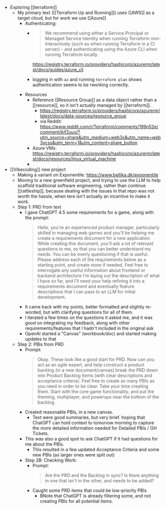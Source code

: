 - Exploring [[terraform]]
	- My primary text ([[Terraform Up and Running]]) uses [[AWS]] as a target cloud, but for work we use [[Azure]]
		- Authenticating:
			- > We recommend using either a Service Principal or Managed Service Identity when running Terraform non-interactively (such as when running Terraform in a CI server) - and authenticating using the Azure CLI when running Terraform locally.
			  
			  https://registry.terraform.io/providers/hashicorp/azurerm/latest/docs/guides/azure_cli
			- logging in with `az` and running `terraform plan` shows authentication seems to be rworking correctly.
		- Resources
			- Reference [[Resource Group]] as a data object rather than a [[resource]], so it isn't actually managed by [[terraform]].
				- https://registry.terraform.io/providers/hashicorp/azurerm/latest/docs/data-sources/resource_group
				- via Reddit: https://www.reddit.com/r/Terraform/comments/199n52e/comment/kif2uuv/?utm_source=share&utm_medium=web3x&utm_name=web3xcss&utm_term=1&utm_content=share_button
			- Azure VMs: https://registry.terraform.io/providers/hashicorp/azurerm/latest/docs/resources/linux_virtual_machine
			-
- [[Vibecoding]] new project
	- Making a variant on Exponentile: https://www.bellika.dk/exponentile
	- Moving to a new greenfield project, and trying to use the LLM to help scaffold traditional software engineering, rather than continue [[rattleship]], because dealing with the issues in that repo was not worth the hassle, when tere isn't actually an incentive to make it work.
	- Step 1: PRD from text
		- I gave ChatGPT 4.5 some requirements for a game, along with the prompt:
		  > Hello, you're an experienced product manager, particularly skilled in managing web games and you'll be helping me create a requirements document for a new application. While creating this document, you'll ask a lot of relevant questions to me, so that you can better understand my needs. You can be overly questioning if that is useful. Please address each of the requirements below as a starting point, and create more if needed. Feel free to interrogate any useful information about frontend or backend architecture
		  > I'm laying out the description of what I have so far, and I'll need your help refining it into a requirements document and eventually feature descriptions that I can pass to an LLM for initial development.
		- It came back with my points, better formatted and slightly re-worded, but with clarifying questions for all of them.
		- I iterated a few times on the questions it asked me, and it was good on integrating my feedback, along with other requirements/features that I hadn't included in the original ask
		- OpenAI started a "Canvas" (workbook/doc) and started making updates to that
	- Step 2: PBIs from PRD
		- Prompt:
		  > Okay. These look like a good start for PRD. Now can you act as an agile expert, and help construct a product backlog (in a new document/canvas) break the PRD down into Product Backlog Items (with clear descriptions and acceptance criteria). Feel free to create as many PBIs as you need in order to be clear. Take your time creating them. Start with the core game functionality, and put the theming, multiplayer, and powerups near the bottom of the backlog.
		- Created reasonable PBIs, in a new canvas.
			- Text were good summaries, but very brief. hoping that ChatGPT can hold context to tomorrow morning to capture the more detailed information needed for Detailed PBIs / GH Tickets.
		- This was also a good spot to ask ChatGPT if it had questions for me about the PBIs.
			- This resulted in a few updated Acceptance Criteria and some new PBIs (as larger ones were split out)
		- Step 2B: Checking Work:
			- Prompt: 
			  > Are the PRD and the Backlog in sync? Is there anything in one that isn't in the other, and needs to be added?
			- Caught some PRD items that could be low-priority PBIs
				- BNote that ChatGPT is already filtering some, and not creating PBIs for all potential items.